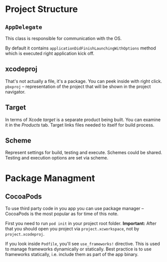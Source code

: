 # Project Structure

## `AppDelegate`

This class is responsible for communication with the OS.

By default it contains `applicationDidFinishLaunchingWithOptions` method which is executed right application kick off.

## xcodeproj

That's not actually a file, it's a package. You can peek inside with right click. `pbxproj` – representation of the project that will be shown in the project navigator.

## Target

In terms of Xcode *target* is a separate product being built. You can examine it in the *Products* tab. Target links files needed to itself for build process.

## Scheme

Represent settings for build, testing and execute. Schemes could be shared. Testing and execution options are set via scheme.

# Package Managment

## CocoaPods

To use third party code in you app you can use package manager – CocoaPods is the most popular as for time of this note.

First you need to run `pod init` in your project root folder. **Important:** After that you should open you project via `project.xcworkspace`, not by `project.xcodeproj`.

If you look inside `Podfile`, you'll see `use_frameworks!` directive. This is used to manage frameworks dynamically or statically. Best practice is to use frameworks statically, i.e. include them as part of the app binary.

